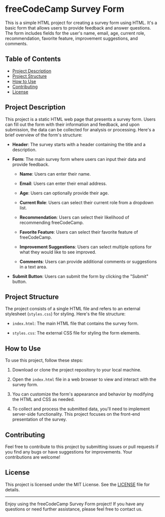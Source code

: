 # freeCodeCamp Survey Form

This is a simple HTML project for creating a survey form using HTML. It's a basic form that allows users to provide feedback and answer questions. The form includes fields for the user's name, email, age, current role, recommendation, favorite feature, improvement suggestions, and comments.

## Table of Contents

- [Project Description](#project-description)
- [Project Structure](#project-structure)
- [How to Use](#how-to-use)
- [Contributing](#contributing)
- [License](#license)

## Project Description

This project is a static HTML web page that presents a survey form. Users can fill out the form with their information and feedback, and upon submission, the data can be collected for analysis or processing. Here's a brief overview of the form's structure:

- **Header**: The survey starts with a header containing the title and a description.

- **Form**: The main survey form where users can input their data and provide feedback.

  - **Name**: Users can enter their name.

  - **Email**: Users can enter their email address.

  - **Age**: Users can optionally provide their age.

  - **Current Role**: Users can select their current role from a dropdown list.

  - **Recommendation**: Users can select their likelihood of recommending freeCodeCamp.

  - **Favorite Feature**: Users can select their favorite feature of freeCodeCamp.

  - **Improvement Suggestions**: Users can select multiple options for what they would like to see improved.

  - **Comments**: Users can provide additional comments or suggestions in a text area.

- **Submit Button**: Users can submit the form by clicking the "Submit" button.

## Project Structure

The project consists of a single HTML file and refers to an external stylesheet (`styles.css`) for styling. Here's the file structure:

- `index.html`: The main HTML file that contains the survey form.

- `styles.css`: The external CSS file for styling the form elements.

## How to Use

To use this project, follow these steps:

1. Download or clone the project repository to your local machine.

2. Open the `index.html` file in a web browser to view and interact with the survey form.

3. You can customize the form's appearance and behavior by modifying the HTML and CSS as needed.

4. To collect and process the submitted data, you'll need to implement server-side functionality. This project focuses on the front-end presentation of the survey.

## Contributing

Feel free to contribute to this project by submitting issues or pull requests if you find any bugs or have suggestions for improvements. Your contributions are welcome!

## License

This project is licensed under the MIT License. See the [LICENSE](LICENSE) file for details.

---

Enjoy using the freeCodeCamp Survey Form project! If you have any questions or need further assistance, please feel free to contact us.
